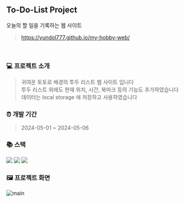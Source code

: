 ## To-Do-List Project

오늘의 할 일을 기록하는 웹 사이트 <br/>
><https://yundol777.github.io/my-hobby-web/>

<br/>

### 💻 프로젝트 소개

>귀여운 토토로 배경의 투두 리스트 웹 사이트 입니다 <br/>
>투두 리스트 외에도 현재 위치, 시간, 북마크 등의 기능도 추가하였습니다 <br/>
>데이터는 local storage 에 저장하고 사용하였습니다

### ⏰ 개발 기간

> 2024-05-01 ~ 2024-05-06

### 📚 스택

<div>
  <img src="https://img.shields.io/badge/html5-E34F26?style=for-the-badge&logo=html5&logoColor=white">
  <img src="https://img.shields.io/badge/css-1572B6?style=for-the-badge&logo=css3&logoColor=white">
  <img src="https://img.shields.io/badge/javascript-F7DF1E?style=for-the-badge&logo=javascript&logoColor=black">
</div>

### 🖼️ 프로젝트 화면

![main](https://github.com/yundol777/my-hobby-web/assets/133326746/5a9f9cec-c62d-4e21-ab1b-e8f5a7e49d4c)
